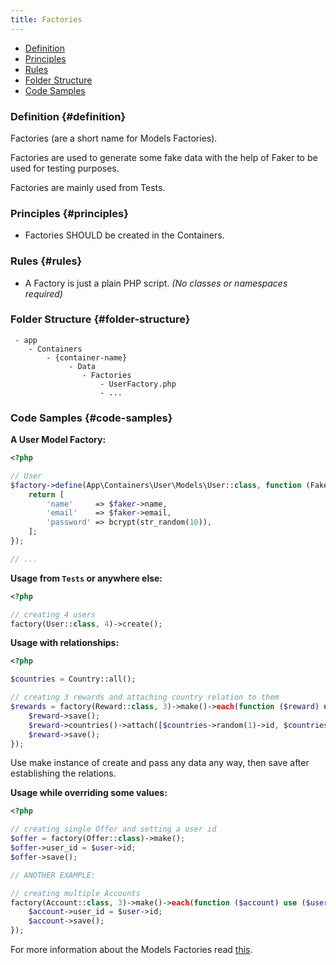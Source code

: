 ```yaml
---
title: Factories
---
```


* [Definition](#definition)
* [Principles](#principles)
* [Rules](#rules)
* [Folder Structure](#folder-structure)
* [Code Samples](#code-samples)

### Definition {#definition}

Factories (are a short name for Models Factories).

Factories are used to generate some fake data with the help of Faker to be used for testing purposes.

Factories are mainly used from Tests.

### Principles {#principles}

- Factories SHOULD be created in the Containers.

### Rules {#rules}

- A Factory is just a plain PHP script. *(No classes or namespaces required)*

### Folder Structure {#folder-structure}

```
 - app
    - Containers
        - {container-name}
             - Data
                - Factories
                    - UserFactory.php
                    - ...
```

### Code Samples {#code-samples}

**A User Model Factory:**

```php
<?php

// User
$factory->define(App\Containers\User\Models\User::class, function (Faker\Generator $faker) {
    return [
        'name'     => $faker->name,
        'email'    => $faker->email,
        'password' => bcrypt(str_random(10)),
    ];
});

// ...
```

**Usage from `Tests` or anywhere else:**

```php
<?php

// creating 4 users
factory(User::class, 4)->create();
```

**Usage with relationships:**

```php
<?php

$countries = Country::all();

// creating 3 rewards and attaching country relation to them
$rewards = factory(Reward::class, 3)->make()->each(function ($reward) use ($countries) {
    $reward->save();
    $reward->countries()->attach([$countries->random(1)->id, $countries->random(1)->id]);
    $reward->save();
});
```

Use make instance of create and pass any data any way, then save after establishing the relations.

**Usage while overriding some values:**

```php
<?php

// creating single Offer and setting a user id
$offer = factory(Offer::class)->make();
$offer->user_id = $user->id;
$offer->save();

// ANOTHER EXAMPLE:

// creating multiple Accounts
factory(Account::class, 3)->make()->each(function ($account) use ($user) {
    $account->user_id = $user->id;
    $account->save();
});
```

For more information about the Models Factories read [this](https://laravel.com/docs/master/testing#model-factories).
